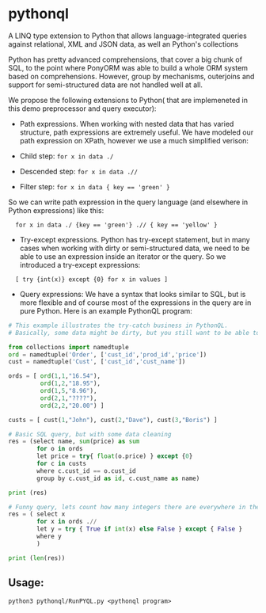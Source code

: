 # pythonql
A LINQ type extension to Python that allows language-integrated queries against relational, XML and JSON data, as well an Python's collections


Python has pretty advanced comprehensions, that cover a big chunk of SQL, to the point where PonyORM was able to build a whole ORM system based on comprehensions. However, group by mechanisms, outerjoins and support for semi-structured data are not handled well at all.


We propose the following extensions to Python( that are implemeneted in this demo preprocessor and query executor):

 - Path expressions. When working with nested data that has varied structure, path expressions are extremely useful. We have modeled our path expression on XPath, however we use a much simplified verison:

  - Child step:  ```for x in data ./``` 
  - Descended step: ```for x in data .//```
  - Filter step: ```for x in data { key == 'green' }```

So we can write path expression in the query language (and elsewhere in Python expressions) like this:
```
  for x in data ./ {key == 'green'} .// { key == 'yellow' }
```

 - Try-except expressions. Python has try-except statement, but in many cases when working with dirty or semi-structured data, we need to be able to use an expression inside an iterator or the query. So we introduced a try-except expressions:
 
```
  [ try {int(x)} except {0} for x in values ]
```

 - Query expressions:
We have a syntax that looks similar to SQL, but is more flexible and of course most of the expressions in the query are
in pure Python. Here is an example PythonQL program:

```Python
# This example illustrates the try-catch business in PythonQL.
# Basically, some data might be dirty, but you still want to be able to write a simple query

from collections import namedtuple
ord = namedtuple('Order', ['cust_id','prod_id','price'])
cust = namedtuple('Cust', ['cust_id','cust_name'])

ords = [ ord(1,1,"16.54"),
         ord(1,2,"18.95"),
         ord(1,5,"8.96"),
         ord(2,1,"????"),
         ord(2,2,"20.00") ]

custs = [ cust(1,"John"), cust(2,"Dave"), cust(3,"Boris") ]

# Basic SQL query, but with some data cleaning
res = (select name, sum(price) as sum
        for o in ords
        let price = try{ float(o.price) } except {0}
        for c in custs
        where c.cust_id == o.cust_id
        group by c.cust_id as id, c.cust_name as name)

print (res)

# Funny query, lets count how many integers there are everywhere in the data
res = ( select x
        for x in ords .//
        let y = try { True if int(x) else False } except { False }
        where y
        )

print (len(res))
```

## Usage:

`python3 pythonql/RunPYQL.py <pythonql program>`
